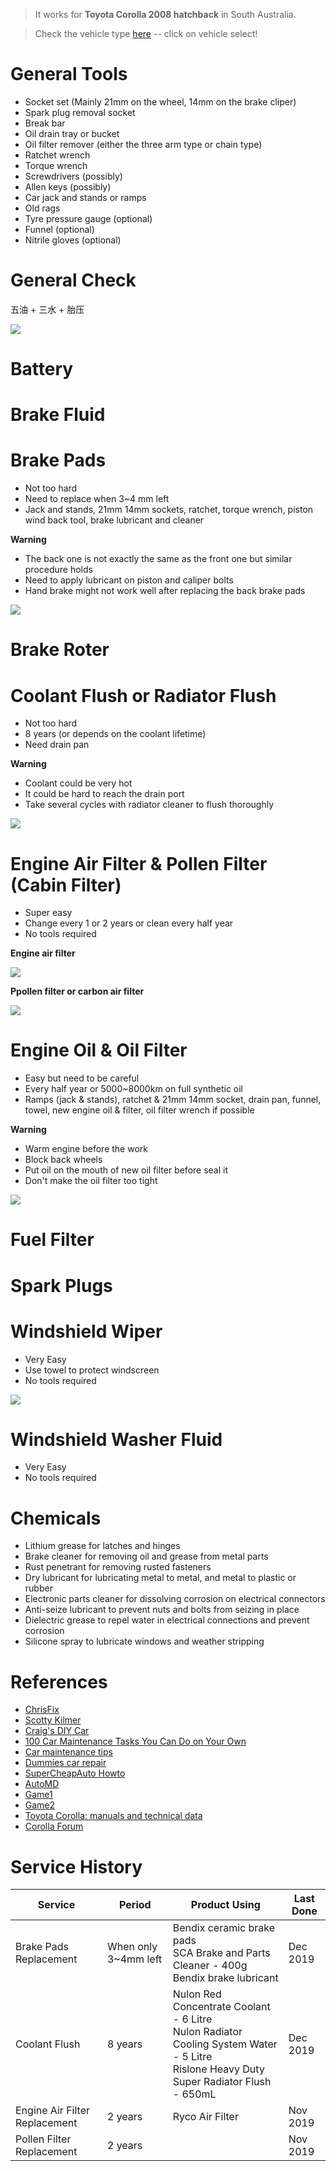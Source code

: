 > It works for **Toyota Corolla 2008 hatchback** in South Australia. 

> Check the vehicle type [here](https://www.supercheapauto.com.au) -- click on vehicle select!


# General Tools

- Socket set (Mainly 21mm on the wheel, 14mm on the brake cliper)
- Spark plug removal socket
- Break bar 
- Oil drain tray or bucket
- Oil filter remover (either the three arm type or chain type)
- Ratchet wrench
- Torque wrench
- Screwdrivers (possibly)
- Allen keys (possibly)
- Car jack and stands or ramps
- Old rags
- Tyre pressure gauge (optional)
- Funnel (optional)
- Nitrile gloves (optional)

# General Check

五油 + 三水 + 胎压

[![](http://img.youtube.com/vi/fz-_q5VyvpA/0.jpg)](http://www.youtube.com/watch?v=fz-_q5VyvpA)

# Battery

# Brake Fluid

# Brake Pads

* Not too hard
* Need to replace when 3~4 mm left
* Jack and stands, 21mm 14mm sockets, ratchet, torque wrench, piston wind back tool, brake lubricant and cleaner

**Warning**

* The back one is not exactly the same as the front one but similar procedure holds
* Need to apply lubricant on piston and caliper bolts
* Hand brake might not work well after replacing the back brake pads 

[![](http://img.youtube.com/vi/lU6OKQxSg8U/0.jpg)](http://www.youtube.com/watch?v=lU6OKQxSg8U)


# Brake Roter

# Coolant Flush or Radiator Flush

* Not too hard 
* 8 years (or depends on the coolant lifetime)
* Need drain pan

**Warning**

* Coolant could be very hot
* It could be hard to reach the drain port
* Take several cycles with radiator cleaner to flush thoroughly

[![](http://img.youtube.com/vi/g8YZF5cW7-A/0.jpg)](http://www.youtube.com/watch?v=g8YZF5cW7-A)



# Engine Air Filter & Pollen Filter (Cabin Filter)

* Super easy
* Change every 1 or 2 years or clean every half year
* No tools required

**Engine air filter**

[![](http://img.youtube.com/vi/FF_rWjXwW80/0.jpg)](http://www.youtube.com/watch?v=FF_rWjXwW80)

**Ppollen filter or carbon air filter**

[![](http://img.youtube.com/vi/X8WrL5CQH0E/0.jpg)](http://www.youtube.com/watch?v=X8WrL5CQH0E)


# Engine Oil & Oil Filter

* Easy but need to be careful
* Every half year or 5000~8000km on full synthetic oil
* Ramps (jack & stands), ratchet & 21mm 14mm socket, drain pan, funnel, towel, new engine oil & filter, oil filter wrench if possible 

**Warning**
* Warm engine before the work
* Block back wheels
* Put oil on the mouth of new oil filter before seal it
* Don't make the oil filter too tight

[![](http://img.youtube.com/vi/4Gw9WAXLxGU/0.jpg)](http://www.youtube.com/watch?v=4Gw9WAXLxGU)


# Fuel Filter







# Spark Plugs


# Windshield Wiper

* Very Easy
* Use towel to protect windscreen
* No tools required

[![](http://img.youtube.com/vi/TzW8btrsFOU/0.jpg)](http://www.youtube.com/watch?v=TzW8btrsFOU)

# Windshield Washer Fluid

* Very Easy
* No tools required


# Chemicals

* Lithium grease for latches and hinges
* Brake cleaner for removing oil and grease from metal parts
* Rust penetrant for removing rusted fasteners
* Dry lubricant for lubricating metal to metal, and metal to plastic or rubber
* Electronic parts cleaner for dissolving corrosion on electrical connectors
* Anti-seize lubricant to prevent nuts and bolts from seizing in place
* Dielectric grease to repel water in electrical connections and prevent corrosion
* Silicone spray to lubricate windows and weather stripping


# References

* [ChrisFix ](https://www.youtube.com/user/PaintballOO7)
* [Scotty Kilmer](https://www.youtube.com/channel/UCuxpxCCevIlF-k-K5YU8XPA)
* [Craig's DIY Car](https://www.youtube.com/channel/UCYatDPXXLYABxRud2wd09vQ/videos)
* [100 Car Maintenance Tasks You Can Do on Your Own](https://www.familyhandyman.com/diy-advice/tips-to-keep-your-car-running-and-looking-good/)
* [Car maintenance tips](https://www.readersdigest.ca/cars/maintenance/)
* [Dummies car repair](https://www.dummies.com/home-garden/car-repair/)
* [SuperCheapAuto Howto](https://www.supercheapauto.com.au/blog/how-to)
* [AutoMD](https://www.automd.com/how-to/)
* [Game1](http://www.gamesgames.com/game/messy-car-service)
* [Game2](http://www.agame.com/game/kates-car-service)
* [Toyota Corolla: manuals and technical data](http://www.tcorolla.net)
* [Corolla Forum](https://au.toyotaownersclub.com/forums/forum/4-corolla-corolla-sportivo-club/)


# Service History

Service | Period | Product Using | Last Done
------- | ------ | ------------- | ---------
Brake Pads Replacement | When only 3~4mm left | Bendix ceramic brake pads <br>SCA Brake and Parts Cleaner - 400g <br> Bendix brake lubricant| Dec 2019
Coolant Flush | 8 years | Nulon Red Concentrate Coolant - 6 Litre <br>Nulon Radiator Cooling System Water - 5 Litre <br> Rislone Heavy Duty Super Radiator Flush - 650mL | Dec 2019
Engine Air Filter Replacement| 2 years | Ryco Air Filter | Nov 2019
Pollen Filter Replacement| 2 years |  | Nov 2019

